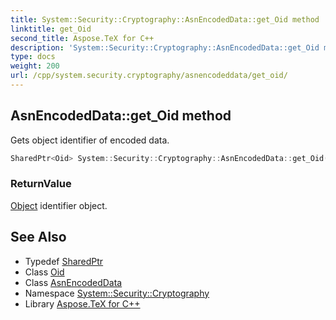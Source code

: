 ```yaml
---
title: System::Security::Cryptography::AsnEncodedData::get_Oid method
linktitle: get_Oid
second_title: Aspose.TeX for C++
description: 'System::Security::Cryptography::AsnEncodedData::get_Oid method. Gets object identifier of encoded data in C++.'
type: docs
weight: 200
url: /cpp/system.security.cryptography/asnencodeddata/get_oid/
---
```

## AsnEncodedData::get_Oid method


Gets object identifier of encoded data.

```cpp
SharedPtr<Oid> System::Security::Cryptography::AsnEncodedData::get_Oid() const
```


### ReturnValue

[Object](../../../system/object/) identifier object.

## See Also

* Typedef [SharedPtr](../../../system/sharedptr/)
* Class [Oid](../../oid/)
* Class [AsnEncodedData](../)
* Namespace [System::Security::Cryptography](../../)
* Library [Aspose.TeX for C++](../../../)
